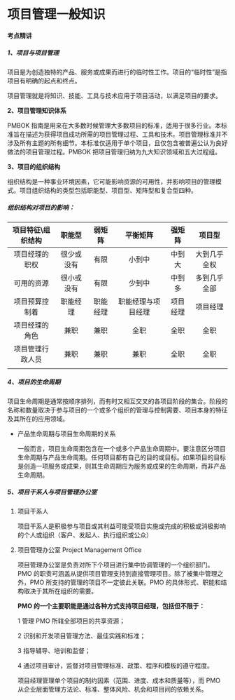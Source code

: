 # 项目管理一般知识

#### 考点精讲

##### 1、项目与项目管理

项目是为创造独特的产品、服务或成果而进行的临时性工作。项目的“临时性”是指项目有明确的起点和终点。

项目管理就是将知识、技能、工具与技术应用于项目活动，以满足项目的要求。

**2、项目管理知识体系**

PMBOK 指南是用来在大多数时候管理大多数项目的标准，适用于很多行业。本标准旨在描述为获得项目成功所需的项目管理过程、工具和技术。项目管理标准并不涉及所有主题的所有细节。本标准仅适用于单个项目，且仅包含被普遍公认为良好做法的项目管理过程。PMBOK 把项目管理归纳为九大知识领域和五大过程组。

**3、项目的组织结构**

组织结构是一种事业环境因素，它可能影响资源的可用性，并影响项目的管理模式。项目组织结构的类型包括职能型、项目型、矩阵型和复合型四种。

##### **组织结构对项目的影响：**

| 项目特征\组织结构 | 职能型 | 弱矩阵 | 平衡矩阵 | 强矩阵 | 项目型 |
| :---: | :---: | :---: | :---: | :---: | :---: |
| 项目经理的职权 | 很少或没有 | 有限 | 小到中 | 中到大 | 大到几乎全权 |
| 可用的资源 | 很小或没有 | 有限 | 少到中 | 中到多 | 多到几乎全部 |
| 项目预算控制着 | 职能经理 | 职能经理 | 职能经理与项目经理 | 项目经理 | 项目经理 |
| 项目经理的角色 | 兼职 | 兼职 | 全职 | 全职 | 全职 |
| 项目管理行政人员 | 兼职 | 兼职 | 兼职 | 全职 | 全职 |
|  |  |  |  |  |  |

##### 4、项目的生命周期

项目生命周期是通常按顺序排列，而有时又相互交叉的各项目阶段的集合。阶段的名称和数量取决于参与项目的一个或多个组织的管理与控制需要、项目本身的特征及其所在的应用领域。

* 产品生命周期与项目生命周期的关系

  一般而言，项目生命周期包含在一个或多个产品生命周期中。要注意区分项目生命周期与产品生命周期。任何项目都有自己的目的或目标。如果项目的目标是创造一项服务或成果，则其生命周期应为服务或成果的生命周期，而非产品生命周期。

##### 5、项目干系人与项目管理办公室

1. 项目干系人

   项目干系人是积极参与项目或其利益可能受项目实施或完成的积极或消极影响的个人或组织（客户、发起人、执行组织或公众）

2. 项目管理办公室 Project Management Office

   项目管理办公室是负责对所下个项目进行集中协调管理的一个组织部门。PMO 的职责可涵盖从提供项目管理支持到直接管理项目。除了被集中管理之外，PMO 所支持的管理的项目不一定彼此关联。PMO 的具体形式、职能和结构取决于其所在组织的需要。

   **PMO 的一个主要职能是通过各种方式支持项目经理，包括但不限于：**

   1 管理 PMO 所辖全部项目的共享资源；

   2 识别和开发项目管理方法、最佳实践和标准；

   3 指导辅导、培训和监督；

   4 通过项目审计，监督对项目管理标准、政策、程序和模板的遵守程度。

   项目经理管理单个项目的制约因素（范围、进度、成本和质量等），而 PMO 从企业层面管理方法论、标准、整体风险、机会和项目间的依赖关系。



